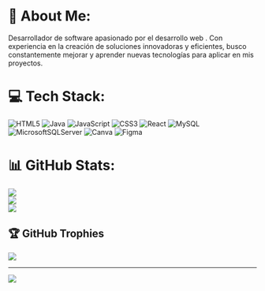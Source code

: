 # 👋 About Me:
Desarrollador de software apasionado por el desarrollo web . Con experiencia en la creación de soluciones innovadoras y eficientes, busco constantemente mejorar y aprender nuevas tecnologías para aplicar en mis proyectos. 

# 💻 Tech Stack:
![HTML5](https://img.shields.io/badge/html5-%23E34F26.svg?style=for-the-badge&logo=html5&logoColor=white) ![Java](https://img.shields.io/badge/java-%23ED8B00.svg?style=for-the-badge&logo=openjdk&logoColor=white) ![JavaScript](https://img.shields.io/badge/javascript-%23323330.svg?style=for-the-badge&logo=javascript&logoColor=%23F7DF1E) ![CSS3](https://img.shields.io/badge/css3-%231572B6.svg?style=for-the-badge&logo=css3&logoColor=white) ![React](https://img.shields.io/badge/react-%2320232a.svg?style=for-the-badge&logo=react&logoColor=%2361DAFB) ![MySQL](https://img.shields.io/badge/mysql-4479A1.svg?style=for-the-badge&logo=mysql&logoColor=white) ![MicrosoftSQLServer](https://img.shields.io/badge/Microsoft%20SQL%20Server-CC2927?style=for-the-badge&logo=microsoft%20sql%20server&logoColor=white) ![Canva](https://img.shields.io/badge/Canva-%2300C4CC.svg?style=for-the-badge&logo=Canva&logoColor=white) ![Figma](https://img.shields.io/badge/figma-%23F24E1E.svg?style=for-the-badge&logo=figma&logoColor=white)
# 📊 GitHub Stats:
![](https://github-readme-stats.vercel.app/api?username=KenithDev&theme=dark&hide_border=false&include_all_commits=false&count_private=false)<br/>
![](https://github-readme-streak-stats.herokuapp.com/?user=KenithDev&theme=dark&hide_border=false)<br/>
![](https://github-readme-stats.vercel.app/api/top-langs/?username=KenithDev&theme=dark&hide_border=false&include_all_commits=false&count_private=false&layout=compact)

## 🏆 GitHub Trophies
![](https://github-profile-trophy.vercel.app/?username=KenithDebv&theme=radical&no-frame=false&no-bg=true&margin-w=4)

---
[![](https://visitcount.itsvg.in/api?id=KenithDevP&icon=0&color=0)](https://visitcount.itsvg.in)

<!-- Proudly created with GPRM ( https://gprm.itsvg.in ) -->
